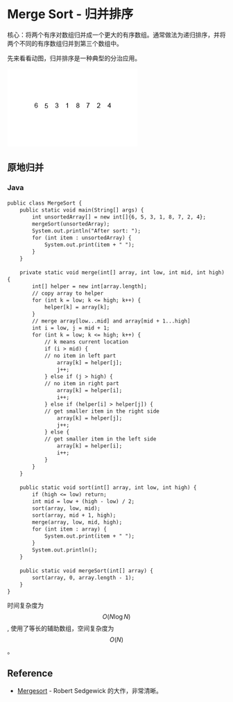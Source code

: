 # Merge Sort - 归并排序

核心：将两个有序对数组归并成一个更大的有序数组。通常做法为递归排序，并将两个不同的有序数组归并到第三个数组中。

先来看看动图，归并排序是一种典型的分治应用。

![Merge Sort](../images/merge_sort.gif)

## 原地归并

### Java

```
public class MergeSort {
	public static void main(String[] args) {
		int unsortedArray[] = new int[]{6, 5, 3, 1, 8, 7, 2, 4};
		mergeSort(unsortedArray);
		System.out.println("After sort: ");
		for (int item : unsortedArray) {
			System.out.print(item + " ");
		}
	}

	private static void merge(int[] array, int low, int mid, int high) {
		int[] helper = new int[array.length];
		// copy array to helper
		for (int k = low; k <= high; k++) {
			helper[k] = array[k];
		}
		// merge array[low...mid] and array[mid + 1...high]
		int i = low, j = mid + 1;
		for (int k = low; k <= high; k++) {
			// k means current location
			if (i > mid) {
			// no item in left part
				array[k] = helper[j];
				j++;
			} else if (j > high) {
			// no item in right part
				array[k] = helper[i];
				i++;
			} else if (helper[i] > helper[j]) {
			// get smaller item in the right side
				array[k] = helper[j];
				j++;
			} else {
			// get smaller item in the left side
				array[k] = helper[i];
				i++;
			}
		}
	}

	public static void sort(int[] array, int low, int high) {
		if (high <= low) return;
		int mid = low + (high - low) / 2;
		sort(array, low, mid);
		sort(array, mid + 1, high);
		merge(array, low, mid, high);
		for (int item : array) {
			System.out.print(item + " ");
		}
		System.out.println();
	}

	public static void mergeSort(int[] array) {
		sort(array, 0, array.length - 1);
	}
}
```

时间复杂度为 $$O(N \log N)$$, 使用了等长的辅助数组，空间复杂度为 $$O(N)$$。

## Reference

- [Mergesort](http://algs4.cs.princeton.edu/22mergesort/) - Robert Sedgewick 的大作，非常清晰。
